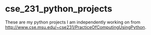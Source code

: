 # cse_231_python_projects
These are my python projects I am independently working on from http://www.cse.msu.edu/~cse231/PracticeOfComputingUsingPython.
